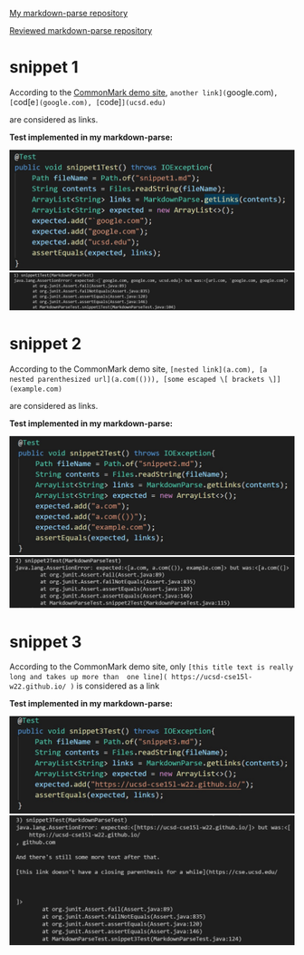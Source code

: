 [My markdown-parse repository](https://github.com/eunkjm/CSE15L-RoseateSpoonbill)

[Reviewed markdown-parse repository](https://github.com/Shree-G/markdown-parse)

# snippet 1
According to the [CommonMark demo site](https://spec.commonmark.org/dingus/), 
`another link](`google.com)`, [`cod[e`](google.com), [`code]`](ucsd.edu)`

are considered as links.

**Test implemented in my markdown-parse:**

![image](snippet1.jpg)
![image](failedsnippet1.jpg)

# snippet 2
According to the CommonMark demo site,
`[nested link](a.com), [a nested parenthesized url](a.com(())), [some escaped \[ brackets \]](example.com)`

are considered as links.

**Test implemented in my markdown-parse:**

![image](snippet2.jpg)
![image](failedsnippet2.jpg)

# snippet 3
According to the CommonMark demo site, only
`[this title text is really long and takes up more than 
one line](
    https://ucsd-cse15l-w22.github.io/
)`
is considered as a link

**Test implemented in my markdown-parse:**

![image](snippet3.jpg)
![image](failedsnippet3.jpg)


